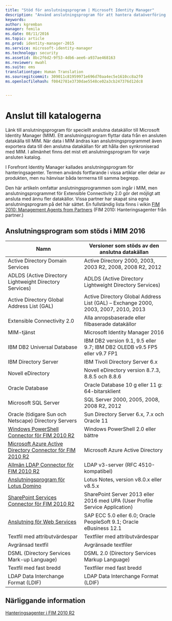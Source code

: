```yaml
---
title: "Stöd för anslutningsprogram | Microsoft Identity Manager"
description: "Använd anslutningsprogram för att hantera dataöverföring mellan MIM och dina kataloger."
keywords: 
author: kgremban
manager: femila
ms.date: 08/11/2016
ms.topic: article
ms.prod: identity-manager-2015
ms.service: microsoft-identity-manager
ms.technology: security
ms.assetid: 8bc2f6d2-9f53-4db6-aee6-a937ae468163
ms.reviewer: mwahl
ms.suite: ems
translationtype: Human Translation
ms.sourcegitcommit: 309011c81959971e696d70aa4ec5e1610cc8a2f0
ms.openlocfilehash: f0842781e3730dae5548ce02a3cb247376d12dc8


---
```


# Anslut till katalogerna

Länk till anslutningsprogram för speciellt anslutna datakällor till Microsoft Identity Manager (MIM). Ett anslutningsprogram flyttar data från en ansluten datakälla till MIM. När data i MIM ändras kan anslutningsprogrammet även exportera data till den anslutna datakällan för att hålla den synkroniserad med MIM. I allmänhet finns det mist ett anslutningsprogram för varje ansluten katalog.

I Forefront Identity Manager kallades anslutningsprogram för hanteringsagenter. Termen används fortfarande i vissa artiklar eller delar av produkten, men nu hänvisar båda termerna till samma begrepp.

Den här artikeln omfattar anslutningsprogrammen som ingår i MIM, men anslutningsprogrammet för Extensible Connectivity 2.0 gör det möjligt att ansluta med ännu fler datakällor. Vissa partner har skapat sina egna anslutningsprogram på det här sättet. En fullständig lista finns i wikin [FIM 2010: Management Agents from Partners](http://social.technet.microsoft.com/wiki/contents/articles/1589.fim-2010-management-agents-from-partners.aspx) (FIM 2010: Hanteringsagenter från partner.)

## Anslutningsprogram som stöds i MIM 2016

| Namn | Versioner som stöds av den anslutna datakällan |
| ---- | ----------------------------------------------- |
| Active Directory Domain Services | Active Directory 2000, 2003, 2003 R2, 2008, 2008 R2, 2012 |
| ADLDS (Active Directory Lightweight Directory Services) | ADLDS (Active Directory Lightweight Directory Services) |
| Active Directory Global Address List (GAL) | Active Directory Global Address List (GAL) – Exchange 2000, 2003, 2007, 2010, 2013 |
| Extensible Connectivity 2.0 | Alla anropsbaserade eller filbaserade datakällor |
| MIM-tjänst | Microsoft Identity Manager 2016 |
| IBM DB2 Universal Database | IBM DB2 version 9.1, 9.5 eller 9.7; IBM DB2 OLEDB v9.5 FP5 eller v9.7 FP1 |
| IBM Directory Server | IBM Tivoli Directory Server 6.x |
| Novell eDirectory | Novell eDirectory version 8.7.3, 8.8.5 och 8.8.6 |
| Oracle Database | Oracle Database 10 g eller 11 g: 64-bitarsklient |
| Microsoft SQL Server | SQL Server 2000, 2005, 2008, 2008 R2, 2012 |
| Oracle (tidigare Sun och Netscape) Directory Servers | Sun Directory Server 6.x, 7.x och Oracle 11 |
| [Windows PowerShell Connector för FIM 2010 R2](https://msdn.microsoft.com/en-us/library/dn640417.aspx) | Windows PowerShell 2.0 eller bättre |
| [Microsoft Azure Active Directory Connector för FIM 2010 R2](https://msdn.microsoft.com/en-us/library/dn511001.aspx) | Microsoft Azure Active Directory |
| [Allmän LDAP Connector för FIM 2010 R2](https://msdn.microsoft.com/en-us/library/dn510997.aspx) | LDAP v3-server (RFC 4510-kompatibel) |
| [Anslutningsprogram för Lotus Domino](https://msdn.microsoft.com/en-us/library/hh859750.aspx) | Lotus Notes, version v8.0.x eller v8.5.x |
| [SharePoint Services Connector för FIM 2010 R2](https://msdn.microsoft.com/en-us/library/dn511003.aspx) | SharePoint Server 2013 eller 2016 med UPA (User Profile Service Application) |
| [Anslutning för Web Services](https://www.microsoft.com/en-us/download/details.aspx?id=51495) | SAP ECC 5.0 eller 6.0; Oracle PeopleSoft 9.1; Oracle eBusiness 12.1 |
| Textfil med attributvärdespar | Textfiler med attributvärdespar |
| Avgränsad textfil | Avgränsade textfiler |
| DSML (Directory Services Mark-up Language) | DSML 2.0 (Directory Services Markup Language) |
| Textfil med fast bredd | Textfiler med fast bredd |
| LDAP Data Interchange Format (LDIF) | LDAP Data Interchange Format (LDIF) |

## Närliggande information

[Hanteringsagenter i FIM 2010 R2](https://technet.microsoft.com/library/jj133885.aspx)



<!--HONumber=Aug16_HO2-->


